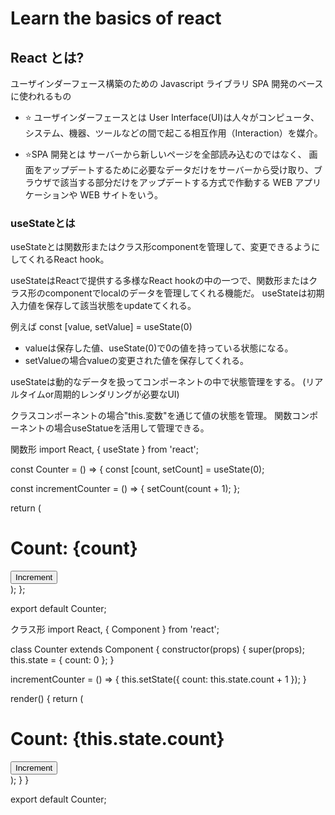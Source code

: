 # Learn the basics of react

## React とは?

ユーザインダーフェース構築のための Javascript ライブラリ
SPA 開発のベースに使われるもの

- ⭐️ ユーザインダーフェースとは
  User Interface(UI)は人々がコンピュータ、システム、機器、ツールなどの間で起こる相互作用（Interaction）を媒介。

- ⭐️SPA 開発とは
  サーバーから新しいページを全部読み込むのではなく、
  画面をアップデートするために必要なデータだけをサーバーから受け取り、ブラウザで該当する部分だけをアップデートする方式で作動する WEB アプリケーションや WEB サイトをいう。

### useStateとは
useStateとは関数形またはクラス形componentを管理して、変更できるようにしてくれるReact hook。

useStateはReactで提供する多様なReact hookの中の一つで、関数形またはクラス形のcomponentでlocalのデータを管理してくれる機能だ。
useStateは初期入力値を保存して該当状態をupdateてくれる。

例えば
const [value, setValue] = useState(0)
- valueは保存した値、useState(0)で0の値を持っている状態になる。
- setValueの場合valueの変更された値を保存してくれる。

useStateは動的なデータを扱ってコンポーネントの中で状態管理をする。
(リアルタイムor周期的レンダリングが必要なUI)

クラスコンポーネントの場合"this.変数"を通じて値の状態を管理。
関数コンポーネントの場合useStatueを活用して管理できる。

関数形
import React, { useState } from 'react';

const Counter = () => {
  const [count, setCount] = useState(0);

  const incrementCounter = () => {
    setCount(count + 1);
  };

  return (
    <div>
      <h1>Count: {count}</h1>
      <button onClick={incrementCounter}>Increment</button>
    </div>
  );
};

export default Counter;

クラス形
import React, { Component } from 'react';

class Counter extends Component {
  constructor(props) {
    super(props);
    this.state = {
      count: 0
    };
  }

  incrementCounter = () => {
    this.setState({ count: this.state.count + 1 });
  }

  render() {
    return (
      <div>
        <h1>Count: {this.state.count}</h1>
        <button onClick={this.incrementCounter}>Increment</button>
      </div>
    );
  }
}

export default Counter;